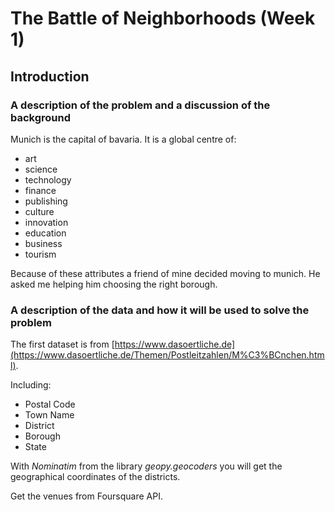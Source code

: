# The Battle of Neighborhoods (Week 1)

## Introduction

### A description of the problem and a discussion of the background
Munich is the capital of bavaria. It is a global centre of:

- art
- science
- technology
- finance
- publishing
- culture
- innovation
- education
- business
- tourism

Because of these attributes a friend of mine decided moving to munich. He asked me helping him choosing the right borough.

### A description of the data and how it will be used to solve the problem 

The first dataset is from [https://www.dasoertliche.de](https://www.dasoertliche.de/Themen/Postleitzahlen/M%C3%BCnchen.html).

Including:

- Postal Code
- Town Name
- District
- Borough
- State


With *Nominatim* from the library *geopy.geocoders* you will get the geographical coordinates of the districts.


Get the venues from Foursquare API.
